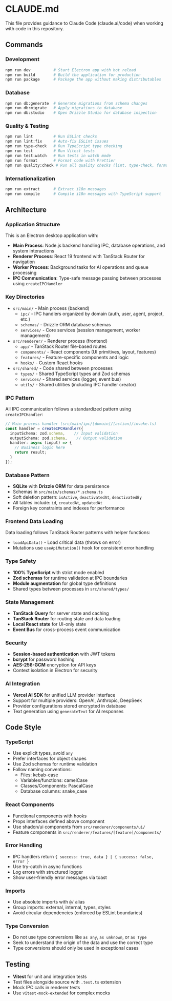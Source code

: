 # CLAUDE.md

This file provides guidance to Claude Code (claude.ai/code) when working with code in this repository.

## Commands

### Development
```bash
npm run dev          # Start Electron app with hot reload
npm run build        # Build the application for production
npm run package      # Package the app without making distributables
```

### Database
```bash
npm run db:generate  # Generate migrations from schema changes
npm run db:migrate   # Apply migrations to database
npm run db:studio    # Open Drizzle Studio for database inspection
```

### Quality & Testing
```bash
npm run lint         # Run ESLint checks
npm run lint:fix     # Auto-fix ESLint issues
npm run type-check   # Run TypeScript type checking
npm run test         # Run Vitest tests
npm run test:watch   # Run tests in watch mode
npm run format       # Format code with Prettier
npm run quality:check # Run all quality checks (lint, type-check, format, test)
```

### Internationalization
```bash
npm run extract      # Extract i18n messages
npm run compile      # Compile i18n messages with TypeScript support
```

## Architecture

### Application Structure
This is an Electron desktop application with:
- **Main Process**: Node.js backend handling IPC, database operations, and system interactions
- **Renderer Process**: React 19 frontend with TanStack Router for navigation
- **Worker Process**: Background tasks for AI operations and queue processing
- **IPC Communication**: Type-safe message passing between processes using `createIPCHandler`

### Key Directories
- `src/main/` - Main process (backend)
  - `ipc/` - IPC handlers organized by domain (auth, user, agent, project, etc.)
  - `schemas/` - Drizzle ORM database schemas
  - `services/` - Core services (session management, worker management)
- `src/renderer/` - Renderer process (frontend)
  - `app/` - TanStack Router file-based routes
  - `components/` - React components (UI primitives, layout, features)
  - `features/` - Feature-specific components and logic
  - `hooks/` - Custom React hooks
- `src/shared/` - Code shared between processes
  - `types/` - Shared TypeScript types and Zod schemas
  - `services/` - Shared services (logger, event bus)
  - `utils/` - Shared utilities (including IPC handler creator)

### IPC Pattern
All IPC communication follows a standardized pattern using `createIPCHandler`:

```typescript
// Main process handler (src/main/ipc/[domain]/[action]/invoke.ts)
const handler = createIPCHandler({
  inputSchema: zod.schema,    // Input validation
  outputSchema: zod.schema,    // Output validation
  handler: async (input) => {
    // Business logic here
    return result;
  }
});
```

### Database Pattern
- **SQLite** with **Drizzle ORM** for data persistence
- Schemas in `src/main/schemas/*.schema.ts`
- Soft deletion pattern: `isActive`, `deactivatedAt`, `deactivatedBy`
- All tables include: `id`, `createdAt`, `updatedAt`
- Foreign key constraints and indexes for performance

### Frontend Data Loading
Data loading follows TanStack Router patterns with helper functions:
- `loadApiData()` - Load critical data (throws on error)
- Mutations use `useApiMutation()` hook for consistent error handling

### Type Safety
- **100% TypeScript** with strict mode enabled
- **Zod schemas** for runtime validation at IPC boundaries
- **Module augmentation** for global type definitions
- Shared types between processes in `src/shared/types/`

### State Management
- **TanStack Query** for server state and caching
- **TanStack Router** for routing state and data loading
- **Local React state** for UI-only state
- **Event Bus** for cross-process event communication

### Security
- **Session-based authentication** with JWT tokens
- **bcrypt** for password hashing
- **AES-256-GCM** encryption for API keys
- Context isolation in Electron for security

### AI Integration
- **Vercel AI SDK** for unified LLM provider interface
- Support for multiple providers: OpenAI, Anthropic, DeepSeek
- Provider configurations stored encrypted in database
- Text generation using `generateText` for AI responses

## Code Style

### TypeScript
- Use explicit types, avoid `any`
- Prefer interfaces for object shapes
- Use Zod schemas for runtime validation
- Follow naming conventions:
  - Files: kebab-case
  - Variables/functions: camelCase
  - Classes/Components: PascalCase
  - Database columns: snake_case

### React Components
- Functional components with hooks
- Props interfaces defined above component
- Use shadcn/ui components from `src/renderer/components/ui/`
- Feature components in `src/renderer/features/[feature]/components/`

### Error Handling
- IPC handlers return `{ success: true, data } | { success: false, error }`
- Use try-catch in async functions
- Log errors with structured logger
- Show user-friendly error messages via toast

### Imports
- Use absolute imports with `@/` alias
- Group imports: external, internal, types, styles
- Avoid circular dependencies (enforced by ESLint boundaries)

### Type Conversion
- Do not use type conversions like `as any`, `as unknown`, or `as Type`
- Seek to understand the origin of the data and use the correct type
- Type conversions should only be used in exceptional cases

## Testing
- **Vitest** for unit and integration tests
- Test files alongside source with `.test.ts` extension
- Mock IPC calls in renderer tests
- Use `vitest-mock-extended` for complex mocks